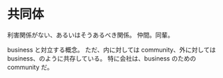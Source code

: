 # 共同体

利害関係がない、あるいはそうあるべき関係。
仲間。同輩。

business と対立する概念。
ただ、内に対しては community、外に対しては business、のように共存している。
特に会社は、business のための community だ。
